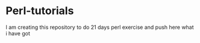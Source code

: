 # Perl-tutorials
I am creating this repository to do 21 days perl exercise and push here what i have got
